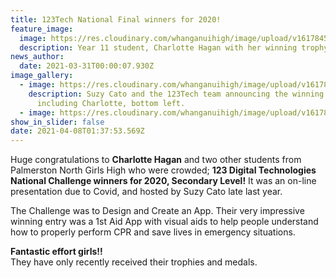 ```yaml
---
title: 123Tech National Final winners for 2020!
feature_image:
  image: https://res.cloudinary.com/whanganuihigh/image/upload/v1617845969/News/CHARLOTTE-Hagan-trophy-photo-niceest15.3.jpg
  description: Year 11 student, Charlotte Hagan with her winning trophy and medal!
news_author:
  date: 2021-03-31T00:00:07.930Z
image_gallery:
  - image: https://res.cloudinary.com/whanganuihigh/image/upload/v1617846001/News/Charlotte_snip_best.jpg
    description: Suzy Cato and the 123Tech team announcing the winning team,
      including Charlotte, bottom left.
  - image: https://res.cloudinary.com/whanganuihigh/image/upload/v1617846027/News/Charlotte_snip_prizes.jpg
show_in_slider: false
date: 2021-04-08T01:37:53.569Z
---
```

Huge congratulations to **Charlotte Hagan** and two other students from Palmerston North Girls High who were crowded; **123 Digital Technologies National Challenge winners for 2020, Secondary Level!**  It was an on-line presentation due to Covid, and hosted by Suzy Cato late last year.

The Challenge was to Design and Create an App.  Their very impressive winning entry was a 1st Aid App with visual aids to help people understand how to properly perform CPR and save lives in emergency situations.

**Fantastic effort girls!!**  
They have only recently received their trophies and medals.

